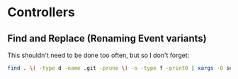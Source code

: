 # Controllers

## Find and Replace (Renaming Event variants)
This shouldn't need to be done too often, but so I don't forget:

```sh
find . \( -type d -name .git -prune \) -o -type f -print0 | xargs -0 sed -i 's/JoyZ/JoyZ/g'
```
